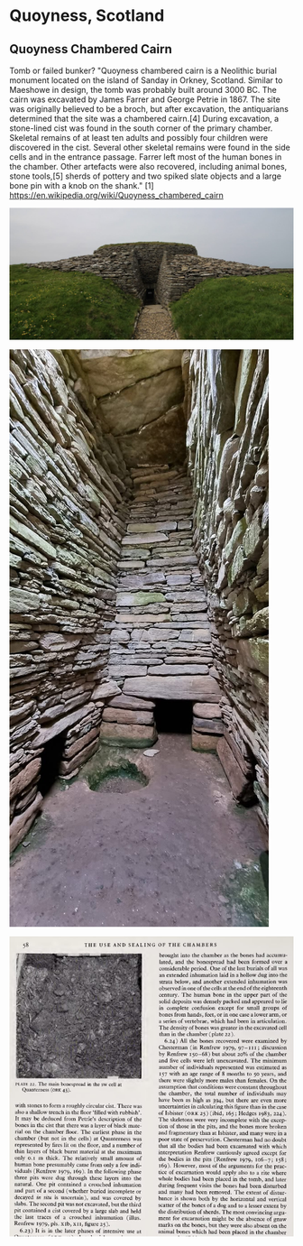 # Quoyness, Scotland

## Quoyness Chambered Cairn

Tomb or failed bunker? "Quoyness chambered cairn is a Neolithic burial monument located on the island of Sanday in Orkney, Scotland. Similar to Maeshowe in design, the tomb was probably built around 3000 BC. The cairn was excavated by James Farrer and George Petrie in 1867. The site was originally believed to be a broch, but after excavation, the antiquarians determined that the site was a chambered cairn.[4] During excavation, a stone-lined cist was found in the south corner of the primary chamber. Skeletal remains of at least ten adults and possibly four children were discovered in the cist. Several other skeletal remains were found in the side cells and in the entrance passage. Farrer left most of the human bones in the chamber. Other artefacts were also recovered, including animal bones, stone tools,[5] sherds of pottery and two spiked slate objects and a large bone pin with a knob on the shank."
[1] https://en.wikipedia.org/wiki/Quoyness_chambered_cairn

![](img/photo_5786@30-10-2024_18-58-27.jpg)

![](img/photo_5787@30-10-2024_18-58-27.jpg)

![](img/photo_5795@30-10-2024_21-27-20.jpg)

